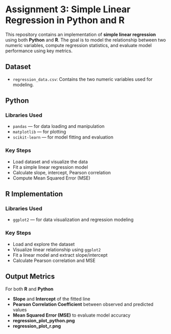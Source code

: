 # Assignment 3: Simple Linear Regression in Python and R

This repository contains an implementation of **simple linear regression** using both **Python** and **R**. The goal is to model the relationship between two numeric variables, compute regression statistics, and evaluate model performance using key metrics.

##  Dataset

- `regression_data.csv`: Contains the two numeric variables used for modeling.

## Python 

### Libraries Used

- `pandas` — for data loading and manipulation  
- `matplotlib` — for plotting  
- `scikit-learn` — for model fitting and evaluation  

### Key Steps

- Load dataset and visualize the data  
- Fit a simple linear regression model  
- Calculate slope, intercept, Pearson correlation  
- Compute Mean Squared Error (MSE)  

## R Implementation

### Libraries Used

- `ggplot2` — for data visualization and regression modeling  

### Key Steps

- Load and explore the dataset  
- Visualize linear relationship using `ggplot2`  
- Fit a linear model and extract slope/intercept  
- Calculate Pearson correlation and MSE  

## Output Metrics

For both **R** and **Python**

- **Slope** and **Intercept** of the fitted line  
- **Pearson Correlation Coefficient** between observed and predicted values  
- **Mean Squared Error (MSE)** to evaluate model accuracy
- **regression_plot_python.png**
- **regression_plot_r.png**  

